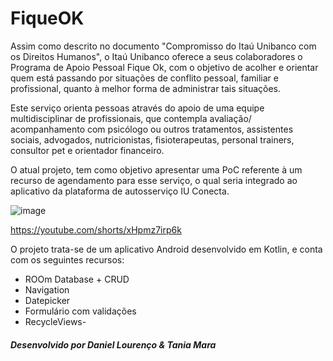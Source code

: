 # FiqueOK

   Assim como descrito no documento "Compromisso do Itaú Unibanco com os Direitos Humanos", o Itaú Unibanco oferece a seus colaboradores o Programa de Apoio
Pessoal Fique Ok, com o objetivo de acolher e orientar quem está passando por situações de conflito pessoal, familiar e profissional, quanto à melhor forma de administrar tais situações.
   
   Este serviço orienta pessoas através do apoio de uma equipe multidisciplinar de profissionais, que contempla avaliação/ acompanhamento com psicólogo ou outros tratamentos, assistentes sociais, advogados, nutricionistas, fisioterapeutas, personal trainers, consultor pet e orientador financeiro.
   
   O atual projeto, tem como objetivo apresentar uma PoC referente à um recurso de agendamento para esse serviço, o qual seria integrado ao aplicativo da plataforma de autosserviço IU Conecta.
   
![image](https://user-images.githubusercontent.com/67913073/171033962-bfe08f32-bfea-4aca-b301-4e6f98606efc.png)

https://youtube.com/shorts/xHpmz7irp6k
 
O projeto trata-se de um aplicativo Android desenvolvido em Kotlin, e conta com os seguintes recursos:

- ROOm Database + CRUD
- Navigation
- Datepicker
- Formulário com validações
- RecycleViews- 





##### Desenvolvido por Daniel Lourenço & Tania Mara
